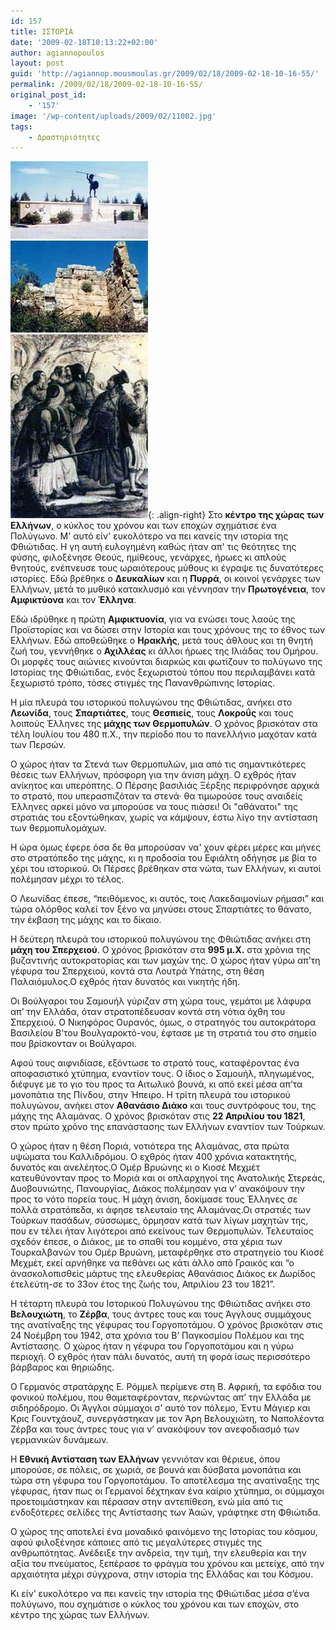 ```yaml
---
id: 157
title: ΙΣΤΟΡΙΑ
date: '2009-02-18T10:13:22+02:00'
author: agiannopoulos
layout: post
guid: 'http://agiannop.mousmoulas.gr/2009/02/18/2009-02-18-10-16-55/'
permalink: /2009/02/18/2009-02-18-10-16-55/
original_post_id:
    - '157'
image: '/wp-content/uploads/2009/02/11002.jpg'
tags:
    - Δραστηριότητες
---
```


![1100](/wp-content/uploads/2009/02/11002.jpg){: .align-right}
Στο **κέντρο της χώρας των Ελλήνων**, ο κύκλος του χρόνου και των εποχών σχημάτισε ένα Πολύγωνο. Μ' αυτό είν' ευκολότερο να πει κανείς την ιστορία της Φθιώτιδας. Η γη αυτή ευλογημένη καθώς ήταν απ' τις θεότητες της φύσης, φιλοξένησε Θεούς, ημίθεους, γενάρχες, ήρωες κι απλούς θνητούς, ενέπνευσε τους ωραιότερους μύθους κι έγραψε τις δυνατότερες ιστορίες. Εδώ βρέθηκε ο **Δευκαλίων** και η **Πυρρά**, οι κοινοί γενάρχες των Ελλήνων, μετά το μυθικό κατακλυσμό και γέννησαν την **Πρωτογένεια**, τον **Αμφικτύονα** και τον **Έλληνα**.

Εδώ ιδρύθηκε η πρώτη **Αμφικτυονία**, για να ενώσει τους λαούς της Προϊστορίας και να δώσει στην Ιστορία και τους χρόνους της το έθνος των Ελλήνων. Εδώ αποθεώθηκε ο **Ηρακλής**, μετά τους άθλους και τη θνητή ζωή του, γεννήθηκε ο **Αχιλλέας** κι άλλοι ήρωες της Ιλιάδας του Ομήρου. Οι μορφές τους αιώνιες κινούνται διαρκώς και φωτίζουν το πολύγωνο της Ιστορίας της Φθιώτιδας, ενός ξεχωριστού τόπου που περιλαμβάνει κατά ξεχωριστό τρόπο, τόσες στιγμές της Πανανθρώπινης Ιστορίας.

Η μία πλευρά του ιστορικού πολυγώνου της Φθιώτιδας, ανήκει στο **Λεωνίδα**, τους **Σπαρτιάτες**, τους **Θεσπιείς**, τους **Λοκροΰς** και τους λοιπούς Έλληνες της **μάχης των Θερμοπυλών**. Ο χρόνος βρισκόταν στα τέλη Ιουλίου του 480 π.Χ., την περίοδο που το πανελλήνιο μαχόταν κατά των Περσών.

Ο χώρος ήταν τα Στενά των Θερμοπυλών, μια από τις σημαντικότερες θέσεις των Ελλήνων, πρόσφορη για την άνιση μάχη. Ο εχθρός ήταν ανίκητος και υπερόπτης. Ο Πέρσης βασιλιάς Ξέρξης περιφρόνησε αρχικά το στρατό, που υπερασπιζόταν τα στενά· θα τιμωρούσε τους αναιδείς Έλληνες αρκεί μόνο να μπορούσε να τους πιάσει! Οι "αθάνατοι" της στρατιάς του εξοντώθηκαν, χωρίς να κάμψουν, έστω λίγο την αντίσταση των θερμοπυλομάχων.

Η ώρα όμως έφερε όσα δε θα μπορούσαν να' χουν φέρει μέρες και μήνες στο στρατόπεδο της μάχης, κι η προδοσία του Εφιάλτη οδήγησε με βία το χέρι του ιστορικού. Οι Πέρσες βρέθηκαν στα νώτα, των Ελλήνων, κι αυτοί πολέμησαν μέχρι το τέλος.

Ο Λεωνίδας έπεσε, “πειθόμενος, κι αυτός, τοις Λακεδαιμονίων ρήμασι” και τώρα ολόρθος καλεί τον ξένο να μηνύσει στους Σπαρτιάτες το θάνατο, την έκβαση της μάχης και το δίκαιο.

Η δεύτερη πλευρά του ιστορικού πολυγώνου της Φθιώτιδας ανήκει στη **μάχη του Σπερχειού**. Ο χρόνος βρισκόταν στα **995 μ.Χ.** στα χρόνια της βυζαντινής αυτοκρατορίας και των μαχών της. Ο χώρος ήταν γύρω απ’τη γέφυρα του Σπερχειού, κοντά στα Λουτρά Υπάτης, στη θέση Παλαιόμυλος.Ο εχθρός ήταν δυνατός και νικητής ήδη.

Οι Βούλγαροι του Σαμουήλ γύριζαν στη χώρα τους, γεμάτοι με λάφυρα απ’ την Ελλάδα, όταν στρατοπέδευσαν κοντά στη νότια όχθη του Σπερχειού. Ο Νικηφόρος Ουρανός, όμως, ο στρατηγός του αυτοκράτορα Βασιλείου Β’του Βουλγαροκτό-νου, έφτασε με τη στρατιά του στο σημείο που βρίσκονταν οι Βούλγαροι.

Αφού τους αιφνιδίασε, εξόντωσε το στρατό τους, καταφέροντας ένα αποφασιστικό χτύπημα, εναντίον τους. Ο ίδιος ο Σαμουήλ, πληγωμένος, διέφυγε με το γιο του προς τα Αιτωλικό βουνά, κι από εκεί μέσα απ’τα μονοπάτια της Πίνδου, στην Ήπειρο. Η τρίτη πλευρά του ιστορικού πολυγώνου, ανήκει στον **Αθανάσιο Διάκο** και τους συντρόφους του, της μάχης της Αλαμάνας. Ο χρόνος βρισκόταν στις **22 Απριλίου του 1821**, στον πρώτο χρόνο της επανάστασης των Ελλήνων εναντίον των Τούρκων.

Ο χώρος ήταν η θέση Ποριά, νοτιότερα της Αλαμάνας, στα πρώτα υψώματα του Καλλιδρόμου. Ο εχθρός ήταν 400 χρόνια κατακτητής, δυνατός και ανελέητος.Ο Ομέρ Βρυώνης κι ο Κιοσέ Μεχμέτ κατευθύνονταν προς το Μοριά και οι οπλαρχηγοί της Ανατολικής Στερεάς, Δυοβουνιώτης, Πανουργίας, Διάκος πολέμησαν για ν’ ανακόψουν την προς το νότο πορεία τους. Η μάχη άνιση, δοκίμασε τους Έλληνες σε πολλά στρατόπεδα, κι άφησε τελευταίο της Αλαμάνας.Οι στρατιές των Τούρκων πασάδων, σύσσωμες, όρμησαν κατά των λίγων μαχητών της, που εν τέλει ήταν λιγότεροι από εκείνους των Θερμοπυλών. Τελευταίος σχεδόν έπεσε, ο Διάκος, με το σπαθί του κομμένο, στα χέρια των Τουρκαλβανών του Ομέρ Βρυώνη, μεταφέρθηκε στο στρατηγείο του Κιοσέ Μεχμέτ, εκεί αρνήθηκε να πεθάνει ως κάτι άλλο από Γραικός και “ο άνασκολοπισθείς μάρτυς της ελευθερίας Αθανάσιος Διάκος εκ Δωρίδος έτελεύτη-σε το 33ον έτος της ζωής του, Απριλίου 23 του 1821”.

Η τέταρτη πλευρά του Ιστορικού Πολυγώνου της Φθιώτιδας ανήκει στο **Βελουχιώτη**, το **Ζέρβα**, τους άντρες τους και τους Άγγλους συμμάχους της ανατίναξης της γέφυρας του Γοργοποτάμου. Ο χρόνος βρισκόταν στις 24 Νοέμβρη του 1942, στα χρόνια του Β’ Παγκοσμίου Πολέμου και της Αντίστασης. Ο χώρος ήταν η γέφυρα του Γοργοποτάμου και η γύρω περιοχή. Ο εχθρός ήταν πάλι δυνατός, αυτή τη φορά ίσως περισσότερο βάρβαρος και θηριώδης.

Ο Γερμανός στρατάρχης Ε. Ρόμμελ περίμενε στη Β. Αφρική, τα εφόδια του φονικού πολέμου, που θαμεταφέρονταν, περνώντας απ’ την Ελλάδα με σιδηρόδρομο. Οι Άγγλοι σύμμαχοι σ’ αυτό τον πόλεμο, Έντυ Μάγιερ και Κρις Γουντχάουζ, συνεργάστηκαν με τον Άρη Βελουχιώτη, το Ναπολέοντα Ζέρβα και τους άντρες τους για ν’ ανακόψουν τον ανεφοδιασμό των γερμανικών δυνάμεων.

Η **Εθνική Αντίσταση των Ελλήνων** γεννιόταν και θέριευε, όπου μπορούσε, σε πόλεις, σε χωριά, σε βουνά και δύσβατα μονοπάτια και τώρα στη γέφυρα του Γοργοποτάμου. Το αποτέλεσμα της ανατίναξης της γέφυρας, ήταν πως οι Γερμανοί δέχτηκαν ένα καίριο χτύπημα, οι σύμμαχοι προετοιμάστηκαν και πέρασαν στην αντεπίθεση, ενώ μία από τις ενδοξότερες σελίδες της Αντίστασης των Άαών, γράφτηκε στη Φθιώτιδα.

Ο χώρος της αποτελεί ένα μοναδικό φαινόμενο της Ιστορίας του κόσμου, αφού φιλοξένησε κάποιες από τις μεγαλύτερες στιγμές της ανθρωπότητας. Ανέδειξε την ανδρεία, την τιμή, την ελευθερία και την αξία του πνεύματος, ξεπέρασε το φράγμα του χρόνου και μετείχε, από την αρχαιότητα μέχρι σύγχρονα, στην ιστορία της Ελλάδας και του Κόσμου.

Κι είν’ ευκολότερο να πει κανείς την ιστορία της Φθιώτιδας μέσα σ’ένα πολύγωνο, που σχημάτισε ο κύκλος του χρόνου και των εποχών, στο κέντρο της χώρας των Ελλήνων.